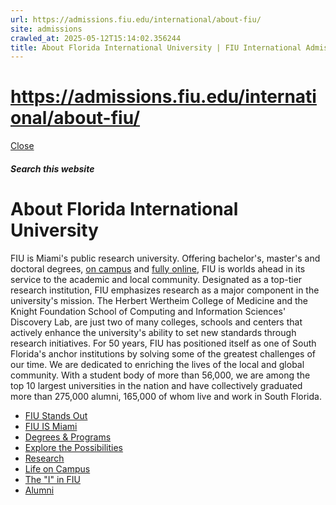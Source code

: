 ```yaml
---
url: https://admissions.fiu.edu/international/about-fiu/
site: admissions
crawled_at: 2025-05-12T15:14:02.356244
title: About Florida International University | FIU International Admissions
---
```


# https://admissions.fiu.edu/international/about-fiu/

[ Close ](https://admissions.fiu.edu/international/about-fiu/)
##### Search this website
# About Florida International University
FIU is Miami's public research university. Offering bachelor's, master's and doctoral degrees, [on campus](https://www.fiu.edu/academics/degrees-and-programs/index.html) and [fully online](https://fiuonline.fiu.edu/programs/), FIU is worlds ahead in its service to the academic and local community.
Designated as a top-tier research institution, FIU emphasizes research as a major component in the university's mission. The Herbert Wertheim College of Medicine and the Knight Foundation School of Computing and Information Sciences' Discovery Lab, are just two of many colleges, schools and centers that actively enhance the university's ability to set new standards through research initiatives.
For 50 years, FIU has positioned itself as one of South Florida's anchor institutions by solving some of the greatest challenges of our time. We are dedicated to enriching the lives of the local and global community. With a student body of more than 56,000, we are among the top 10 largest universities in the nation and have collectively graduated more than 275,000 alumni, 165,000 of whom live and work in South Florida.
  * [FIU Stands Out](https://admissions.fiu.edu/viewbook/index.html)
  * [FIU IS Miami](https://admissions.fiu.edu/viewbook/we-are-miami/index.html)
  * [Degrees & Programs](https://admissions.fiu.edu/viewbook/degrees-and-programs/index.html)
  * [Explore the Possibilities](https://admissions.fiu.edu/viewbook/explore-the-possibilities/index.html)
  * [Research](https://admissions.fiu.edu/viewbook/research/index.html)
  * [Life on Campus](https://admissions.fiu.edu/viewbook/life-on-campus/index.html)
  * [The "I" in FIU](https://admissions.fiu.edu/viewbook/the-i-in-fiu/index.html)
  * [Alumni](https://admissions.fiu.edu/viewbook/alumni/index.html)



